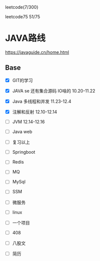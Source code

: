 leetcode(7/300)

leetcode75  51/75

# JAVA路线 

https://javaguide.cn/home.html

## Base

- [x] GIT的学习 
- [x] JAVA se  还有集合源码 IO啥的 10.20-11.22
- [x] Java 多线程和并发  11.23-12.4
- [x] 注解和反射 12.10-12.14
- [ ] JVM     12.14-12.16
- [ ] Java web
- [ ] 复习以上
- [ ] Springboot
- [ ] Redis
- [ ] MQ
- [ ] MySql
- [ ] SSM
- [ ] 微服务
- [ ] linux
- [ ] 一个项目
- [ ] 408
- [ ] 八股文
- [ ] 简历

